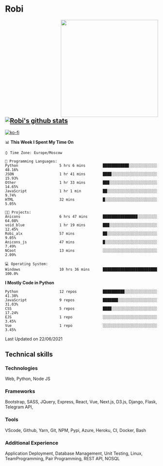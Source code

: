 # Robi

<img align='right' src='https://thumbs.gfycat.com/BleakGorgeousAmoeba-size_restricted.gif' width='320'>

[![Robi's github stats](https://github-readme-stats-lime-theta.vercel.app/api?username=robimez&count_private=true&show_icons=true&theme=dark)](https://github.com/RobiMez/github-readme-stats)
---
[![ko-fi](https://ko-fi.com/img/githubbutton_sm.svg)](https://ko-fi.com/K3K74LSLU)

<!--START_SECTION:waka-->
📊 **This Week I Spent My Time On** 

```text
⌚︎ Time Zone: Europe/Moscow

💬 Programming Languages: 
Python                   5 hrs 6 mins        ████████████░░░░░░░░░░░░░   48.16% 
JSON                     1 hr 41 mins        ████░░░░░░░░░░░░░░░░░░░░░   15.93% 
Other                    1 hr 33 mins        ███░░░░░░░░░░░░░░░░░░░░░░   14.65% 
JavaScript               1 hr 1 min          ██░░░░░░░░░░░░░░░░░░░░░░░   9.74% 
HTML                     32 mins             █░░░░░░░░░░░░░░░░░░░░░░░░   5.05%

🐱‍💻 Projects: 
Anicons                  6 hrs 47 mins       ████████████████░░░░░░░░░   64.08% 
void_blue                1 hr 19 mins        ███░░░░░░░░░░░░░░░░░░░░░░   12.45% 
Robi_alx                 57 mins             ██░░░░░░░░░░░░░░░░░░░░░░░   9.05% 
Anicons_js               47 mins             █░░░░░░░░░░░░░░░░░░░░░░░░   7.49% 
NCoot                    13 mins             ░░░░░░░░░░░░░░░░░░░░░░░░░   2.09%

💻 Operating System: 
Windows                  10 hrs 36 mins      █████████████████████████   100.0%

```

**I Mostly Code in Python** 

```text
Python                   12 repos            ██████████░░░░░░░░░░░░░░░   41.38% 
JavaScript               9 repos             ███████░░░░░░░░░░░░░░░░░░   31.03% 
CSS                      5 repos             ████░░░░░░░░░░░░░░░░░░░░░   17.24% 
EJS                      1 repo              ░░░░░░░░░░░░░░░░░░░░░░░░░   3.45% 
Vue                      1 repo              ░░░░░░░░░░░░░░░░░░░░░░░░░   3.45%

```



 Last Updated on 22/06/2021
<!--END_SECTION:waka-->

## Technical skills

### Technologies 

Web, Python, Node JS

### Frameworks

Bootstrap, SASS, JQuery, Express, React, Vue, Next.js,
D3.js, Django, Flask, Telegram API,

### Tools

VScode, Github, Yarn, Git, NPM, Pypi, Azure, Heroku, CI, Docker, Bash

### Additional Experience

Application Deployment, Database Management, Unit Testing, Linux, TeamProgramming, Pair Programming, REST API, NOSQL
